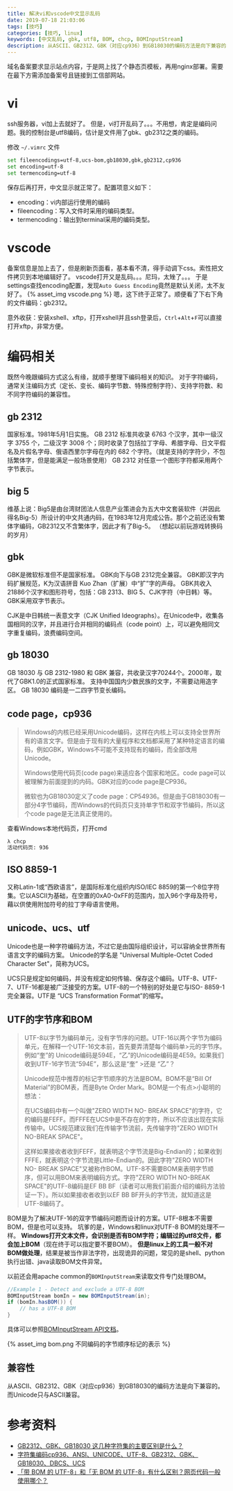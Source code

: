 ```yaml
---
title: 解决vi和vscode中文显示乱码
date: 2019-07-18 21:03:06
tags: [技巧]
categories: [技巧, linux]
keywords: [中文乱码, gbk, utf8, BOM, chcp, BOMInputStream]
description: 从ASCII、GB2312、GBK（对应cp936）到GB18030的编码方法是向下兼容的。而Unicode只与ASCII兼容。使用chcp查看windows代码页。BOM是为了解决UTF-16的编码识别问题，标准的UTF-8是不需要的，但是可以支持。Windows默认对UTF-8都加上BOM，会导致Linux软件处理出异常。java可以使用BOMInputStream处理包含BOM的文件。
---
```


域名备案要求显示站点内容，于是网上找了个静态页模板，再用nginx部署。需要在最下方需添加备案号且链接到工信部网站。

# vi

ssh服务器，vi加上去就好了。
但是，vi打开乱码了。。。不用想，肯定是编码问题。我的控制台是utf8编码，估计是文件用了gbk、gb2312之类的编码。

修改 `~/.vimrc` 文件
```bash
set fileencodings=utf-8,ucs-bom,gb18030,gbk,gb2312,cp936
set encoding=utf-8
set termencoding=utf-8
```
保存后再打开，中文显示就正常了。配置项意义如下：
- encoding：vi内部运行使用的编码
- fileencoding：写入文件时采用的编码类型。
- termencoding：输出到terminal采用的编码类型。

# vscode

备案信息是加上去了，但是刷新页面看，基本看不清，得手动调下css。索性把文件拷贝到本地编辑好了。
vscode打开又是乱码。。。尼玛，太矬了。。。
于是settings查找encoding配置，发现`Auto Guess Encoding`竟然是默认关闭，太不友好了。
{% asset_img vscode.png %}
嗯，这下终于正常了。顺便看了下右下角的文件编码：gb2312。

意外收获：安装xshell、xftp，打开xshell并且ssh登录后，`Ctrl`+`Alt`+`F`可以直接打开xftp，非常方便。

# 编码相关

既然今晚跟编码方式这么有缘，就顺手整理下编码相关的知识。
对于字符编码，通常关注编码方式（定长、变长、编码字节数、特殊控制字符）、支持字符数、和不同字符编码的兼容性。

## gb 2312

国家标准。1981年5月1日实施。
GB 2312 标准共收录 6763 个汉字，其中一级汉字 3755 个，二级汉字 3008 个；同时收录了包括拉丁字母、希腊字母、日文平假名及片假名字母、俄语西里尔字母在内的 682 个字符。（就是支持的字符少，不包括繁体字，但是能满足一般场景使用）
GB 2312 对任意一个图形字符都采用两个字节表示。

## big 5

维基上说：Big5是由台湾财团法人信息产业策进会为五大中文套装软件（并因此得名Big-5）所设计的中文共通内码，在1983年12月完成公告。那个之前还没有繁体字编码，GB2312又不含繁体字，因此才有了Big-5。
（想起以前玩游戏转换码的岁月）

## gbk

GBK是微软标准但不是国家标准。
GBK向下与GB 2312完全兼容。
GBK即汉字内码扩展规范，K为汉语拼音 Kuo Zhan（扩展）中“扩”字的声母。
GBK共收入21886个汉字和图形符号，包括：GB 2313、BIG 5、CJK字符（中日韩）等。
GBK采用双字节表示。

CJK是中日韩统一表意文字（CJK Unified Ideographs）。在Unicode中，收集各国相同的汉字，并且进行合并相同的编码点（code point）上，可以避免相同文字重复编码，浪费编码空间。

## gb 18030

GB 18030 与 GB 2312-1980 和 GBK 兼容，共收录汉字70244个。2000年，取代了GBK1.0的正式国家标准。
支持中国国内少数民族的文字，不需要动用造字区。
GB 18030 编码是一二四字节变长编码。


## code page，cp936

>Windows的内核已经采用Unicode编码，这样在内核上可以支持全世界所有的语言文字。但是由于现有的大量程序和文档都采用了某种特定语言的编码，例如GBK，Windows不可能不支持现有的编码，而全部改用Unicode。
>
>Windows使用代码页(code page)来适应各个国家和地区。code page可以被理解为前面提到的内码。GBK对应的code page是CP936。
>
>微软也为GB18030定义了code page：CP54936。但是由于GB18030有一部分4字节编码，而Windows的代码页只支持单字节和双字节编码，所以这个code page是无法真正使用的。

查看Windows本地代码页，打开cmd
```bat
λ chcp
活动代码页: 936
```

## ISO 8859-1

又称Latin-1或“西欧语言”，是国际标准化组织内ISO/IEC 8859的第一个8位字符集。它以ASCII为基础，在空置的0xA0-0xFF的范围内，加入96个字母及符号，藉以供使用附加符号的拉丁字母语言使用。

## unicode、ucs、utf

Unicode也是一种字符编码方法，不过它是由国际组织设计，可以容纳全世界所有语言文字的编码方案。 Unicode的学名是 "Universal Multiple-Octet Coded Character Set"，简称为UCS。

UCS只是规定如何编码，并没有规定如何传输、保存这个编码。UTF-8、UTF-7、UTF-16都是被广泛接受的方案。UTF-8的一个特别的好处是它与ISO- 8859-1完全兼容。UTF是 “UCS Transformation Format”的缩写。

## UTF的字节序和BOM

>UTF-8以字节为编码单元，没有字节序的问题。UTF-16以两个字节为编码单元，在解释一个UTF-16文本前，首先要弄清楚每个编码单>元的字节序。例如“奎”的 Unicode编码是594E，“乙”的Unicode编码是4E59。如果我们收到UTF-16字节流“594E”，那么这是“奎” >还是 “乙”？
>
>Unicode规范中推荐的标记字节顺序的方法是BOM。BOM不是“Bill Of Material”的BOM表，而是Byte Order Mark。BOM是一个有点>小聪明的想法：
>
>在UCS编码中有一个叫做"ZERO WIDTH NO- BREAK SPACE"的字符，它的编码是FEFF。而FFFE在UCS中是不存在的字符，所以不应该出现在实际传输中。UCS规范建议我们在传输字节流前，先传输字符"ZERO WIDTH NO-BREAK SPACE"。
>
>这样如果接收者收到FEFF，就表明这个字节流是Big-Endian的；如果收到FFFE，就表明这个字节流是Little-Endian的。因此字符"ZERO WIDTH NO- BREAK SPACE"又被称作BOM。UTF-8不需要BOM来表明字节顺序，但可以用BOM来表明编码方式。字符"ZERO WIDTH NO-BREAK SPACE"的UTF-8编码是EF BB BF（读者可以用我们前面介绍的编码方法验证一下）。所以如果接收者收到以EF BB BF开头的字节流，就知道这是UTF-8编码了。

BOM是为了解决UTF-16的双字节编码问题而设计的方案。UTF-8根本不需要BOM，但是也可以支持。
坑爹的是，Windows和linux对UTF-8 BOM的处理不一样。
**Windows打开文本文件，会识别是否有BOM字符；编辑过的utf8文件，都会加上BOM**（现在终于可以指定要不要BOM）。
**但是linux上的工具一般不对BOM做处理**，结果是被当作非法字符，出现诡异的问题，常见的是shell、python执行出错、java读取BOM文件异常。

以前还会用apache common的`BOMInputStream`来读取文件专门处理BOM。
```java
//Example 1 - Detect and exclude a UTF-8 BOM
BOMInputStream bomIn = new BOMInputStream(in);
if (bomIn.hasBOM()) {
    // has a UTF-8 BOM
}
```
具体可以参照[BOMInputStream API文档](http://commons.apache.org/proper/commons-io/apidocs/org/apache/commons/io/input/BOMInputStream.html)。

{% asset_img bom.png 不同编码的字节顺序标记的表示 %}

## 兼容性

从ASCII、GB2312、GBK（对应cp936）到GB18030的编码方法是向下兼容的。而Unicode只与ASCII兼容。


# 参考资料

- [GB2312、GBK、GB18030 这几种字符集的主要区别是什么？](https://www.zhihu.com/question/19677619)
- [字符集编码cp936、ANSI、UNICODE、UTF-8、GB2312、GBK、GB18030、DBCS、UCS](https://blog.csdn.net/wanghuiqi2008/article/details/8079071)
- [「带 BOM 的 UTF-8」和「无 BOM 的 UTF-8」有什么区别？网页代码一般使用哪个？](https://www.zhihu.com/question/20167122)